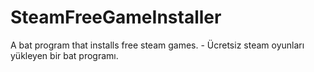 # SteamFreeGameInstaller
A bat program that installs free steam games. - Ücretsiz steam oyunları yükleyen bir bat programı.
